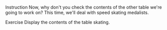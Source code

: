 Instruction
Now, why don't you check the contents of the other table we're going to work on? This time, we'll deal with speed skating medalists.

Exercise
Display the contents of the table skating.

